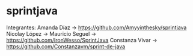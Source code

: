 # sprintjava
Integrantes:
Amanda Díaz -> https://github.com/Amyyinthesky/sprintjava
Nicolay López -> 
Mauricio Seguel -> https://github.com/IronWesso/SprintJava
Constanza Vivar -> https://github.com/Constanzavm/sprint-de-java
